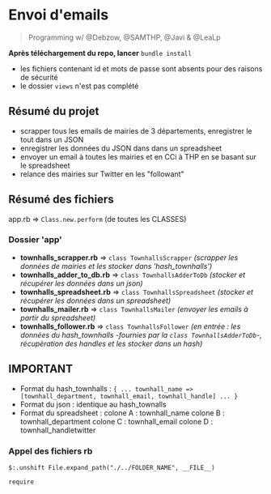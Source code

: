 # Envoi d'emails 

> Programming w/ @Debzow, @SAMTHP, @Javi & @LeaLp

**Après téléchargement du repo, lancer** ```bundle install```


 - les fichiers contenant id et mots de passe sont absents pour des raisons de sécurité
 - le dossier ```views``` n'est pas complété


## Résumé du projet
- scrapper tous les emails de mairies de 3 départements, enregistrer le tout dans un JSON 
- enregistrer les données du JSON dans dans un spreadsheet
- envoyer un email à toutes les mairies et en CCi à THP en se basant sur le spreadsheet
- relance des mairies sur Twitter en les "followant"

## Résumé des fichiers
app.rb => ```Class.new.perform``` (de toutes les CLASSES)

### Dossier 'app'
- **townhalls_scrapper.rb** => ```class TownhallsScrapper``` *(scrapper les données de mairies et les stocker dans 'hash_townhalls')* 
- **townhalls_adder_to_db.rb** => ```class TownhallsAdderToDb``` *(stocker et récupérer les données dans un json)*
- **townhalls_spreadsheet.rb** => ```class TownhallsSpreadsheet``` *(stocker et récupérer les données dans un spreadsheet)*
- **townhalls_mailer.rb** => ```class TownhallsMailer``` *(envoyer les emails à partir du spreadsheet)*
- **townhalls_follower.rb** => ```class TownhallsFollower``` *(en entrée : les données du hash_townhalls -fournies par la ```class TownhallsAdderToDb```-, récupèration des handles et les stocker dans un hash)*


## IMPORTANT

- Format du hash_townhalls :
```{ ... townhall_name => [townhall_department, townhall_email, townhall_handle] ... }```
- Format du json :
identique au hash_townalls
- Format du spreadsheet :
colone A : townhall_name
colone B : townhall_department
colone C : townhall_email
colone D : townhall_handletwitter


### Appel des fichiers rb
```$:.unshift File.expand_path("./../FOLDER_NAME", __FILE__)```

```require```

